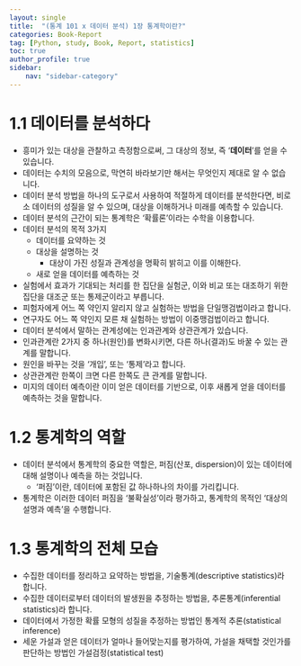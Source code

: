 ```yaml
---
layout: single
title:  "(통계 101 x 데이터 분석) 1장 통계학이란?"
categories: Book-Report
tag: [Python, study, Book, Report, statistics]
toc: true
author_profile: true
sidebar:
    nav: "sidebar-category"
---
```


# 1.1 데이터를 분석하다

- 흥미가 있는 대상을 관찰하고 측정함으로써, 그 대상의 정보, 즉 ‘**데이터**’를 얻을 수 있습니다.
- 데이터는 수치의 모음으로, 막연히 바라보기만 해서는 무엇인지 제대로 알 수 없습니다.
- 데이터 분석 방법을 하나의 도구로서 사용하여 적절하게 데이터를 분석한다면, 비로소 데이터의 성질을 알 수 있으며, 대상을 이해하거나 미래를 예측할 수 있습니다.
- 데이터 분석의 근간이 되는 통계학은 ‘확률론’이라는 수학을 이용합니다.
- 데이터 분석의 목적 3가지
    - 데이터를 요약하는 것
    - 대상을 설명하는 것
        - 대상이 가진 성질과 관계성을 명확히 밝히고 이를 이해한다.
    - 새로 얻을 데이터를 예측하는 것
- 실험에서 효과가 기대되는 처리를 한 집단을 실험군, 이와 비교 또는 대조하기 위한 집단을 대조군 또는 통제군이라고 부릅니다.
- 피험자에게 어느 쪽 약인지 알리지 않고 실험하는 방법을 단일맹검법이라고 합니다.
- 연구자도 어느 쪽 약인지 모른 채 실험하는 방법이 이중맹검법이라고 합니다.
- 데이터 분석에서 말하는 관계성에는 인과관계와 상관관계가 있습니다.
- 인과관계란 2가지 중 하나(원인)를 변화시키면, 다른 하나(결과)도 바꿀 수 있는 관계를 말합니다.
- 원인을 바꾸는 것을 ‘개입’, 또는 ‘통제’라고 합니다.
- 상관관계란 한쪽이 크면 다른 한쪽도 큰 관계를 말합니다.
- 미지의 데이터 예측이란 이미 얻은 데이터를 기반으로, 이후 새롭게 얻을 데이터를 예측하는 것을 말합니다.

# 1.2 통계학의 역할

- 데이터 분석에서 통계학의 중요한 역할은, 퍼짐(산포, dispersion)이 있는 데이터에 대해 설명이나 예측을 하는 것입니다.
    - ‘퍼짐’이란, 데이터에 포함된 값 하나하나의 차이를 가리킵니다.
- 통계학은 이러한 데이터 퍼짐을 ‘불확실성’이라 평가하고, 통계학의 목적인 ‘대상의 설명과 예측’을 수행합니다.

# 1.3 통계학의 전체 모습

- 수집한 데이터를 정리하고 요약하는 방법을, 기술통계(descriptive statistics)라 합니다.
- 수집한 데이터로부터 데이터의 발생원을 추정하는 방법을, 추론통계(inferential statistics)라 합니다.
- 데이터에서 가정한 확률 모형의 성질을 추정하는 방법인 통계적 추론(statistical inference)
- 세운 가설과 얻은 데이터가 얼마나 들어맞는지를 평가하여, 가설을 채택할 것인가를 판단하는 방법인 가설검정(statistical test)